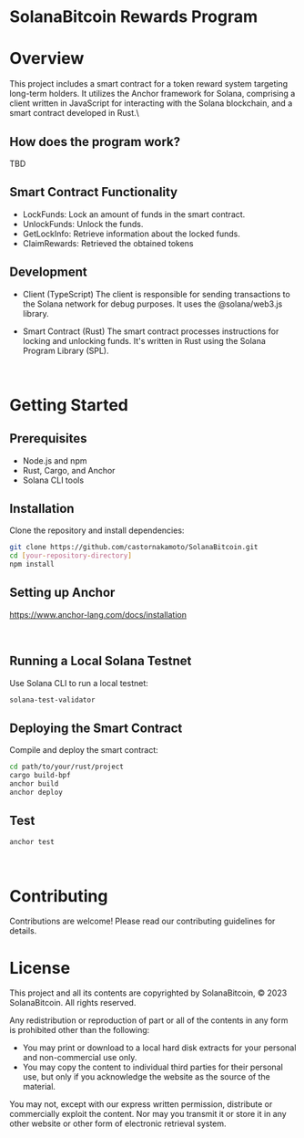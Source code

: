 # SolanaBitcoin Rewards Program

# Overview

This project includes a smart contract for a token reward system targeting long-term holders. It utilizes the Anchor framework for Solana, comprising a client written in JavaScript for interacting with the Solana blockchain, and a smart contract developed in Rust.\

## How does the program work?
TBD

## Smart Contract Functionality
- LockFunds: Lock an amount of funds in the smart contract.
- UnlockFunds: Unlock the funds.
- GetLockInfo: Retrieve information about the locked funds.
- ClaimRewards: Retrieved the obtained tokens 

## Development
- Client (TypeScript)
The client is responsible for sending transactions to the Solana network for debug purposes. It uses the @solana/web3.js library.

- Smart Contract (Rust)
The smart contract processes instructions for locking and unlocking funds. It's written in Rust using the Solana Program Library (SPL).

<br/>

# Getting Started

## Prerequisites

- Node.js and npm
- Rust, Cargo, and Anchor
- Solana CLI tools


## Installation

Clone the repository and install dependencies:

```bash
git clone https://github.com/castornakamoto/SolanaBitcoin.git
cd [your-repository-directory]
npm install
```


## Setting up Anchor
https://www.anchor-lang.com/docs/installation

<br/>

## Running a Local Solana Testnet
Use Solana CLI to run a local testnet:

```bash
solana-test-validator
```

## Deploying the Smart Contract
Compile and deploy the smart contract:

```bash
cd path/to/your/rust/project
cargo build-bpf 
anchor build
anchor deploy
```

## Test

```bash
anchor test
```

<br/>

# Contributing
Contributions are welcome! Please read our contributing guidelines for details.

# License

This project and all its contents are copyrighted by SolanaBitcoin, © 2023 SolanaBitcoin. All rights reserved.

Any redistribution or reproduction of part or all of the contents in any form is prohibited other than the following:
- You may print or download to a local hard disk extracts for your personal and non-commercial use only.
- You may copy the content to individual third parties for their personal use, but only if you acknowledge the website as the source of the material.

You may not, except with our express written permission, distribute or commercially exploit the content. Nor may you transmit it or store it in any other website or other form of electronic retrieval system.
